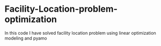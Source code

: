 # Facility-Location-problem-optimization

In this code I have solved facility location problem using linear optimization modeling and pyamo
